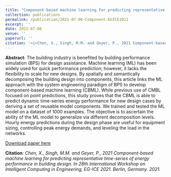 ```yaml
---
title: "Component-based machine learning for predicting representative time-series of energy performance in building design"
collection: publications
permalink: /publication/2021-07-06-Component-EGICE2021
excerpt: ''
date: 2021-07-06
venue: ''
paperurl: ''
citation: '<i>Chen, X., Singh, M.M. and Geyer, P., 2021 Component-based machine learning for predicting representative time-series of energy performance in building design. In 28th International Workshop on Intelligent Computing in Engineering, EG-ICE 2021. Berlin, Germany. 2021.</i>'
---
```


**Abstract**: The building industry is benefited by building performance simulation (BPS) for design assistance. Machine learning (ML) has been widely used for quick performance prediction; however, it lacks the flexibility to scale for new designs. By spatially and semantically decomposing the building design into components, this article links the ML approach with the system engineering paradigm of BPS to develop component-based machine learning (CBML). While previous use of CMBL focused on point predictions, this study proves that the CBML is able to predict dynamic time-series energy performance for new design cases by deriving a set of reusable model components. We trained and tested the ML model on a dataset of 1000 examples. The objective is to ascertain the ability of the ML model to generalize via different decomposition levels. Hourly energy predictions during the design phase are useful for equipment sizing, controlling peak energy demands, and leveling the load in the networks.

[Download paper here](https://www.researchgate.net/publication/353463670_Component-based_machine_learning_for_predicting_representative_time-_series_of_energy_performance_in_building_design)

**Citation**:<i> Chen, X., Singh, M.M. and Geyer, P., 2021 Component-based machine learning for predicting representative time-series of energy performance in building design. In 28th International Workshop on Intelligent Computing in Engineering, EG-ICE 2021. Berlin, Germany. 2021.</i>

